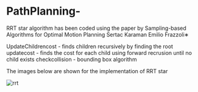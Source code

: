 # PathPlanning-

RRT star algorithm has been coded using the paper by Sampling-based Algorithms for Optimal Motion Planning
Sertac Karaman Emilio Frazzoli∗

UpdateChildrencost - finds children recursively by finding the root 
updatecost - finds the cost for each child using forward recrusion until no child exists
checkcollision - bounding box algorithm 

The images below are shown for the implementation of RRT star 

![rrt](https://user-images.githubusercontent.com/25079132/51850515-e1a92e80-22ef-11e9-8479-fbf59421f6ce.JPG)

